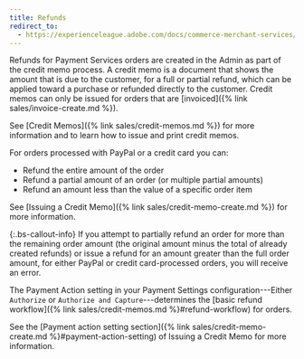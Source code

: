 ```yaml
---
title: Refunds
redirect_to:
  - https://experienceleague.adobe.com/docs/commerce-merchant-services/payment-services/manage/refunds.html
---
```


Refunds for Payment Services orders are created in the Admin as part of the credit memo process. A credit memo is a document that shows the amount that is due to the customer, for a full or partial refund, which can be applied toward a purchase or refunded directly to the customer. Credit memos can only be issued for orders that are [invoiced]({% link sales/invoice-create.md %}).

See [Credit Memos]({% link sales/credit-memos.md %}) for more information and to learn how to issue and print credit memos.

For orders processed with PayPal or a credit card you can:

* Refund the entire amount of the order
* Refund a partial amount of an order (or multiple partial amounts)
* Refund an amount less than the value of a specific order item

See [Issuing a Credit Memo]({% link sales/credit-memo-create.md %}) for more information.

{:.bs-callout-info}
If you attempt to partially refund an order for more than the remaining order amount (the original amount minus the total of already created refunds) or issue a refund for an amount greater than the full order amount, for either PayPal or credit card-processed orders, you will receive an error.

The Payment Action setting in your Payment Settings configuration---Either `Authorize` or `Authorize and Capture`---determines the [basic refund workflow]({% link sales/credit-memos.md %}#refund-workflow) for orders.

See the [Payment action setting section]({% link sales/credit-memo-create.md %}#payment-action-setting) of Issuing a Credit Memo for more information.
